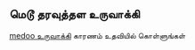 ## மெடூ தரவுத்தள உருவாக்கி

[medoo உருவாக்கி](https://www.workerman.net/plugin/29) காரணம் உதவியில் கொள்ளுங்கள்

